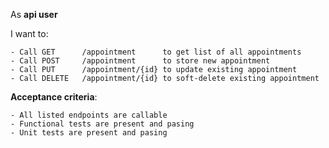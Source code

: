 As **api user**

I want to:

    - Call GET      /appointment      to get list of all appointments
    - Call POST     /appointment      to store new appointment
    - Call PUT      /appointment/{id} to update existing appointment
    - Call DELETE   /appointment/{id} to soft-delete existing appointment
    
**Acceptance criteria**:

    - All listed endpoints are callable
    - Functional tests are present and pasing
    - Unit tests are present and pasing
